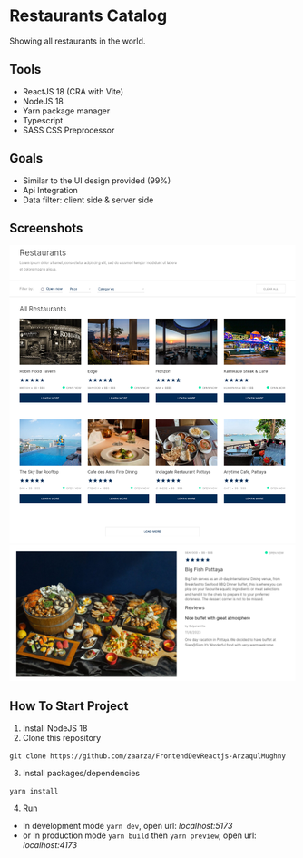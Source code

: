 # Restaurants Catalog

Showing all restaurants in the world.

## Tools

-   ReactJS 18 (CRA with Vite)
-   NodeJS 18
-   Yarn package manager
-   Typescript
-   SASS CSS Preprocessor

## Goals

-   Similar to the UI design provided (99%)
-   Api Integration
-   Data filter: client side & server side

## Screenshots

![screenshots](./screenshots/1.png)
![screenshots](./screenshots/2.png)

## How To Start Project

1. Install NodeJS 18
2. Clone this repository

`git clone https://github.com/zaarza/FrontendDevReactjs-ArzaqulMughny`

3. Install packages/dependencies

`yarn install`

4. Run

-   In development mode
    `yarn dev`, open url: _localhost:5173_
-   or In production mode `yarn build` then `yarn preview`, open url: _localhost:4173_
